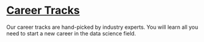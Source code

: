 
#  [Career Tracks](https://learn.datacamp.com/career-tracks)


Our career tracks are hand-picked by industry experts. You will learn all you need to start a new career in the data science field.
